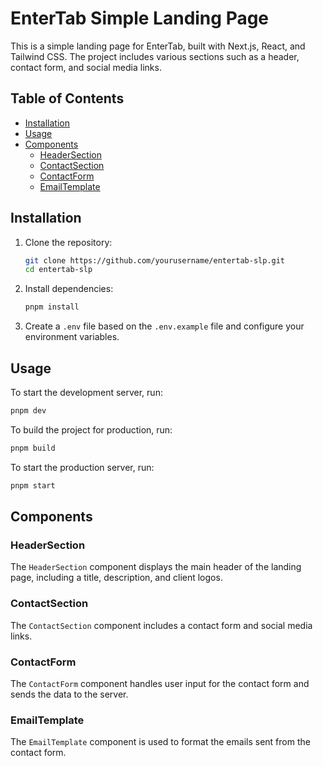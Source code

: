 # EnterTab Simple Landing Page

This is a simple landing page for EnterTab, built with Next.js, React, and Tailwind CSS. The project includes various sections such as a header, contact form, and social media links.

## Table of Contents

- [Installation](#installation)
- [Usage](#usage)
- [Components](#components)
  - [HeaderSection](#headersection)
  - [ContactSection](#contactsection)
  - [ContactForm](#contactform)
  - [EmailTemplate](#emailtemplate)

## Installation

1. Clone the repository:

   ```sh
   git clone https://github.com/yourusername/entertab-slp.git
   cd entertab-slp
   ```

2. Install dependencies:

   ```sh
   pnpm install
   ```

3. Create a `.env` file based on the `.env.example` file and configure your environment variables.

## Usage

To start the development server, run:

```sh
pnpm dev
```

To build the project for production, run:

```sh
pnpm build
```

To start the production server, run:

```sh
pnpm start
```

## Components

### HeaderSection

The `HeaderSection` component displays the main header of the landing page, including a title, description, and client logos.

### ContactSection

The `ContactSection` component includes a contact form and social media links.

### ContactForm

The `ContactForm` component handles user input for the contact form and sends the data to the server.

### EmailTemplate

The `EmailTemplate` component is used to format the emails sent from the contact form.
